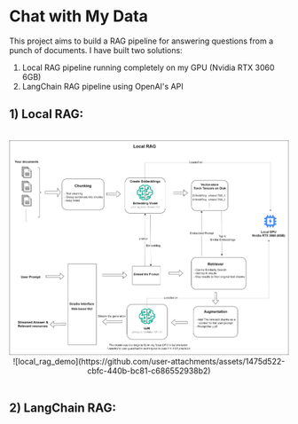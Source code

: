 # Chat with My Data
This project aims to build a RAG pipeline for answering questions from a punch of documents. I have built two solutions: 

1. Local RAG pipeline running completely on my GPU (Nvidia RTX 3060 6GB)
2. LangChain RAG pipeline using OpenAI's API

## 1) Local RAG:

<br/>
<center> 
<img src="readme_images/my_rag_chart.png">
![local_rag_demo](https://github.com/user-attachments/assets/1475d522-cbfc-440b-bc81-c686552938b2)
</center>
<br/>



## 2) LangChain RAG:
